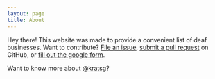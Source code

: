 ```yaml
---
layout: page
title: About
---
```


<p class="message">
  Hey there! This website was made to provide a convenient list of deaf businesses. Want to contribute? <a href="https://github.com/kratsg/deaf-owned-businesses/issues/new?template=new-business.md&title=New+Business+Request" target="_blank">File an issue</a>, <a href="https://github.com/kratsg/deaf-owned-businesses/pulls" target="_blank">submit a pull request</a> on GitHub, or <a href="https://docs.google.com/forms/d/e/1FAIpQLSdFPZyanfu-_nkWpKKwIIk15NzeoBXgkg5xSp4c5CrBlSoARw/viewform" target="_blank">fill out the google form</a>.
</p>

Want to know more about <a href="https://giordonstark.com/?utm_source=deafownedbiz&utm_medium=about" target="_blank">@kratsg</a>?

